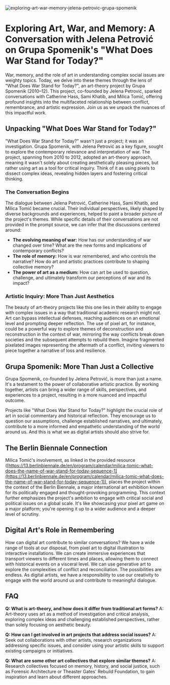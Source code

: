 ![exploring-art-war-memory-jelena-petrovic-grupa-spomenik](https://images.pexels.com/photos/8045903/pexels-photo-8045903.jpeg?auto=compress&cs=tinysrgb&fit=crop&h=627&w=1200)

# Exploring Art, War, and Memory: A Conversation with Jelena Petrović on Grupa Spomenik's "What Does War Stand for Today?"

War, memory, and the role of art in understanding complex social issues are weighty topics. Today, we delve into these themes through the lens of "What Does War Stand for Today?", an art-theory project by Grupa Spomenik (2010–12). This project, co-founded by Jelena Petrović, sparked conversations with Catherine Hass, Sami Khatib, and Milica Tomić, offering profound insights into the multifaceted relationship between conflict, remembrance, and artistic expression. Join us as we unpack the nuances of this impactful work.

## Unpacking "What Does War Stand for Today?"

"What Does War Stand for Today?" wasn't just a project; it was an investigation. Grupa Spomenik, with Jelena Petrović as a key figure, sought to explore the contemporary relevance and interpretation of war. The project, spanning from 2010 to 2012, adopted an art-theory approach, meaning it wasn't solely about creating aesthetically pleasing pieces, but rather using art as a tool for critical inquiry. Think of it as using pixels to dissect complex ideas, revealing hidden layers and fostering critical thinking.

### The Conversation Begins

The dialogue between Jelena Petrović, Catherine Hass, Sami Khatib, and Milica Tomić became crucial. Their individual perspectives, likely shaped by diverse backgrounds and experiences, helped to paint a broader picture of the project's themes. While specific details of their conversations are not provided in the prompt source, we can infer that the discussions centered around:

*   **The evolving meaning of war:** How has our understanding of war changed over time? What are the new forms and implications of contemporary conflicts?
*   **The role of memory:** How is war remembered, and who controls the narrative? How do art and artistic practices contribute to shaping collective memory?
*   **The power of art as a medium:** How can art be used to question, challenge, and ultimately transform our perceptions of war and its impact?

### Artistic Inquiry: More Than Just Aesthetics

The beauty of art-theory projects like this one lies in their ability to engage with complex issues in a way that traditional academic research might not. Art can bypass intellectual defenses, reaching audiences on an emotional level and prompting deeper reflection. The use of pixel art, for instance, could be a powerful way to explore themes of deconstruction and reconstruction in the context of war, mirroring the way conflicts break down societies and the subsequent attempts to rebuild them. Imagine fragmented pixelated images representing the aftermath of a conflict, inviting viewers to piece together a narrative of loss and resilience.

## Grupa Spomenik: More Than Just a Collective

Grupa Spomenik, co-founded by Jelena Petrović, is more than just a name. It's a testament to the power of collaborative artistic practice. By working together, artists can bring a wider range of skills, perspectives, and experiences to a project, resulting in a more nuanced and impactful outcome.

Projects like "What Does War Stand for Today?" highlight the crucial role of art in social commentary and historical reflection. They encourage us to question our assumptions, challenge established narratives, and ultimately, contribute to a more informed and empathetic understanding of the world around us. And this is what we as digital artists should also strive for.

## The Berlin Biennale Connection

Milica Tomić's involvement, as linked in the provided resource ([https://13.berlinbiennale.de/en/program/calendar/milica-tomic-what-does-the-name-of-war-stand-for-today-sequence-1](https://13.berlinbiennale.de/en/program/calendar/milica-tomic-what-does-the-name-of-war-stand-for-today-sequence-1)), places the project within the context of the Berlin Biennale, a major international art exhibition known for its politically engaged and thought-provoking programming. This context further emphasizes the project's ambition to engage with critical social and political issues on a global scale. It's like showcasing your pixel art game on a major platform; you're opening it up to a wider audience and a deeper level of scrutiny.

## Digital Art's Role in Remembering

How can digital art contribute to similar conversations? We have a wide range of tools at our disposal, from pixel art to digital illustration to interactive installations. We can create immersive experiences that transport viewers to different times and places, allowing them to connect with historical events on a visceral level. We can use generative art to explore the complexities of conflict and reconciliation. The possibilities are endless. As digital artists, we have a responsibility to use our creativity to engage with the world around us and contribute to meaningful dialogue.

## FAQ

**Q: What is art-theory, and how does it differ from traditional art forms?**
A: Art-theory uses art as a method of investigation and critical analysis, exploring complex ideas and challenging established perspectives, rather than solely focusing on aesthetic beauty.

**Q: How can I get involved in art projects that address social issues?**
A: Seek out collaborations with other artists, research organizations addressing specific issues, and consider using your artistic skills to support existing campaigns or initiatives.

**Q: What are some other art collectives that explore similar themes?**
A: Research collectives focused on memory, history, and social justice, such as Forensic Architecture or Theaster Gates' Rebuild Foundation, to gain inspiration and learn about different approaches.
